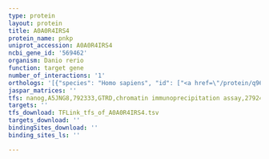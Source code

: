 ```yaml
---
type: protein
layout: protein
title: A0A0R4IRS4
protein_name: pnkp
uniprot_accession: A0A0R4IRS4
ncbi_gene_id: '569462'
organism: Danio rerio
function: target gene
number_of_interactions: '1'
orthologs: '[{"species": "Homo sapiens", "id": ["<a href=\"/protein/q96t60\">Q96T60</a>"]}, {"species": "Mus musculus", "id": ["<a href=\"/protein/g5e8n7\">G5E8N7</a>"]}, {"species": "Rattus norvegicus", "id": ["A0A0G2JUH4"]}, {"species": "Drosophila melanogaster", "id": ["<a href=\"/protein/q9vhs0\">Q9VHS0</a>"]}, {"species": "Caenorhabditis elegans", "id": ["Q19683"]}]'
jaspar_matrices: ''
tfs: nanog,A5JNG8,792333,GTRD,chromatin immunoprecipitation assay,27924024%5Buid%5D,No
targets: ''
tfs_download: TFLink_tfs_of_A0A0R4IRS4.tsv
targets_download: ''
bindingSites_download: ''
binding_sites_ls: ''

---
```

